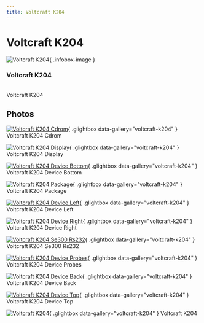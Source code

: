 ```yaml
---
title: Voltcraft K204
---
```


# Voltcraft K204

<div class="infobox" markdown>

![Voltcraft K204](./img/Voltcraft_k204_cdrom.jpg){ .infobox-image }

### Voltcraft K204

| | |
|---|---|

</div>

[](./img/Voltcraft_k204.png)  [](./img/Voltcraft_k204.png)Voltcraft K204

## Photos

<div class="photo-grid" markdown>

[![Voltcraft K204 Cdrom](./img/Voltcraft_k204_cdrom.jpg)](./img/Voltcraft_k204_cdrom.jpg "Voltcraft K204 Cdrom"){ .glightbox data-gallery="voltcraft-k204" }
<span class="caption">Voltcraft K204 Cdrom</span>

[![Voltcraft K204 Display](./img/Voltcraft_k204_display.jpg)](./img/Voltcraft_k204_display.jpg "Voltcraft K204 Display"){ .glightbox data-gallery="voltcraft-k204" }
<span class="caption">Voltcraft K204 Display</span>

[![Voltcraft K204 Device Bottom](./img/Voltcraft_k204_device_bottom.jpg)](./img/Voltcraft_k204_device_bottom.jpg "Voltcraft K204 Device Bottom"){ .glightbox data-gallery="voltcraft-k204" }
<span class="caption">Voltcraft K204 Device Bottom</span>

[![Voltcraft K204 Package](./img/Voltcraft_k204_package.jpg)](./img/Voltcraft_k204_package.jpg "Voltcraft K204 Package"){ .glightbox data-gallery="voltcraft-k204" }
<span class="caption">Voltcraft K204 Package</span>

[![Voltcraft K204 Device Left](./img/Voltcraft_k204_device_left.jpg)](./img/Voltcraft_k204_device_left.jpg "Voltcraft K204 Device Left"){ .glightbox data-gallery="voltcraft-k204" }
<span class="caption">Voltcraft K204 Device Left</span>

[![Voltcraft K204 Device Right](./img/Voltcraft_k204_device_right.jpg)](./img/Voltcraft_k204_device_right.jpg "Voltcraft K204 Device Right"){ .glightbox data-gallery="voltcraft-k204" }
<span class="caption">Voltcraft K204 Device Right</span>

[![Voltcraft K204 Se300 Rs232](./img/Voltcraft_k204_se300_rs232.jpg)](./img/Voltcraft_k204_se300_rs232.jpg "Voltcraft K204 Se300 Rs232"){ .glightbox data-gallery="voltcraft-k204" }
<span class="caption">Voltcraft K204 Se300 Rs232</span>

[![Voltcraft K204 Device Probes](./img/Voltcraft_k204_device_probes.jpg)](./img/Voltcraft_k204_device_probes.jpg "Voltcraft K204 Device Probes"){ .glightbox data-gallery="voltcraft-k204" }
<span class="caption">Voltcraft K204 Device Probes</span>

[![Voltcraft K204 Device Back](./img/Voltcraft_k204_device_back.jpg)](./img/Voltcraft_k204_device_back.jpg "Voltcraft K204 Device Back"){ .glightbox data-gallery="voltcraft-k204" }
<span class="caption">Voltcraft K204 Device Back</span>

[![Voltcraft K204 Device Top](./img/Voltcraft_k204_device_top.jpg)](./img/Voltcraft_k204_device_top.jpg "Voltcraft K204 Device Top"){ .glightbox data-gallery="voltcraft-k204" }
<span class="caption">Voltcraft K204 Device Top</span>

[![Voltcraft K204](./img/Voltcraft_k204.jpg)](./img/Voltcraft_k204.png "Voltcraft K204"){ .glightbox data-gallery="voltcraft-k204" }
<span class="caption">Voltcraft K204</span>

</div>
